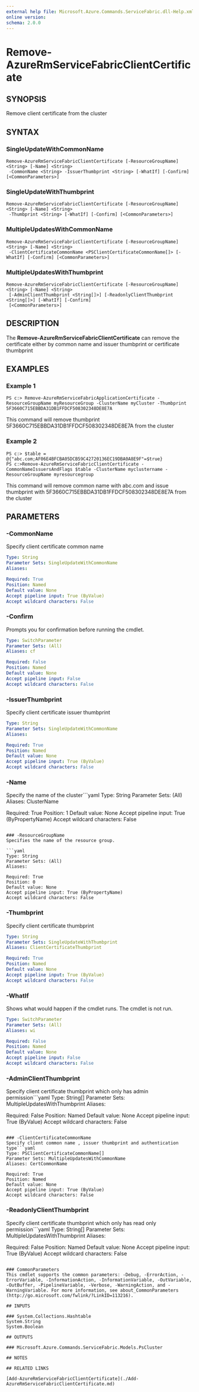```yaml
---
external help file: Microsoft.Azure.Commands.ServiceFabric.dll-Help.xml
online version: 
schema: 2.0.0
---
```


# Remove-AzureRmServiceFabricClientCertificate

## SYNOPSIS
Remove client certificate from the cluster

## SYNTAX

### SingleUpdateWithCommonName
```
Remove-AzureRmServiceFabricClientCertificate [-ResourceGroupName] <String> [-Name] <String>
 -CommonName <String> -IssuerThumbprint <String> [-WhatIf] [-Confirm] [<CommonParameters>]
```

### SingleUpdateWithThumbprint
```
Remove-AzureRmServiceFabricClientCertificate [-ResourceGroupName] <String> [-Name] <String>
 -Thumbprint <String> [-WhatIf] [-Confirm] [<CommonParameters>]
```

### MultipleUpdatesWithCommonName
```
Remove-AzureRmServiceFabricClientCertificate [-ResourceGroupName] <String> [-Name] <String>
 -ClientCertificateCommonName <PSClientCertificateCommonName[]> [-WhatIf] [-Confirm] [<CommonParameters>]
```

### MultipleUpdatesWithThumbprint
```
Remove-AzureRmServiceFabricClientCertificate [-ResourceGroupName] <String> [-Name] <String>
 [-AdminClientThumbprint <String[]>] [-ReadonlyClientThumbprint <String[]>] [-WhatIf] [-Confirm]
 [<CommonParameters>]
```

## DESCRIPTION
The **Remove-AzureRmServiceFabricClientCertificate** can remove the certificate either by common name and issuer thumbprint or certificate thumbprint

## EXAMPLES

### Example 1
```
PS c:> Remove-AzureRmServiceFabricApplicationCertificate -ResourceGroupName myResourceGroup -ClusterName myCluster -Thumbprint 5F3660C715EBBDA31DB1FFDCF508302348DE8E7A
```

This command will remove thumbprint 5F3660C715EBBDA31DB1FFDCF508302348DE8E7A from the cluster

### Example 2
```
PS c:> $table = @{"abc.com;AF06E4BFCBA05DCB59C42720136EC19DBA0A8E9F"=$true}
PS c:>Remove-AzureRmServiceFabricClientCertificate -CommonNameIssuersAndFlags $table -ClusterName myclustername -ResourceGroupName myresourcegroup
```

This command will remove common name with abc.com and issue thumbprint with 5F3660C715EBBDA31DB1FFDCF508302348DE8E7A from the cluster

## PARAMETERS

### -CommonName
Specify client certificate common name

```yaml
Type: String
Parameter Sets: SingleUpdateWithCommonName
Aliases: 

Required: True
Position: Named
Default value: None
Accept pipeline input: True (ByValue)
Accept wildcard characters: False
```

### -Confirm
Prompts you for confirmation before running the cmdlet.

```yaml
Type: SwitchParameter
Parameter Sets: (All)
Aliases: cf

Required: False
Position: Named
Default value: None
Accept pipeline input: False
Accept wildcard characters: False
```

### -IssuerThumbprint
Specify client certificate issuer thumbprint

```yaml
Type: String
Parameter Sets: SingleUpdateWithCommonName
Aliases: 

Required: True
Position: Named
Default value: None
Accept pipeline input: True (ByValue)
Accept wildcard characters: False
```

### -Name
Specify the name of the cluster```yaml
Type: String
Parameter Sets: (All)
Aliases: ClusterName

Required: True
Position: 1
Default value: None
Accept pipeline input: True (ByPropertyName)
Accept wildcard characters: False
```

### -ResourceGroupName
Specifies the name of the resource group.

```yaml
Type: String
Parameter Sets: (All)
Aliases: 

Required: True
Position: 0
Default value: None
Accept pipeline input: True (ByPropertyName)
Accept wildcard characters: False
```

### -Thumbprint
Specify client certificate thumbprint

```yaml
Type: String
Parameter Sets: SingleUpdateWithThumbprint
Aliases: ClientCertificateThumbprint

Required: True
Position: Named
Default value: None
Accept pipeline input: True (ByValue)
Accept wildcard characters: False
```

### -WhatIf
Shows what would happen if the cmdlet runs. The cmdlet is not run.

```yaml
Type: SwitchParameter
Parameter Sets: (All)
Aliases: wi

Required: False
Position: Named
Default value: None
Accept pipeline input: False
Accept wildcard characters: False
```

### -AdminClientThumbprint
Specify client certificate thumbprint which only has admin permission```yaml
Type: String[]
Parameter Sets: MultipleUpdatesWithThumbprint
Aliases: 

Required: False
Position: Named
Default value: None
Accept pipeline input: True (ByValue)
Accept wildcard characters: False
```

### -ClientCertificateCommonName
Specify client common name , issuer thumbprint and authentication type```yaml
Type: PSClientCertificateCommonName[]
Parameter Sets: MultipleUpdatesWithCommonName
Aliases: CertCommonName

Required: True
Position: Named
Default value: None
Accept pipeline input: True (ByValue)
Accept wildcard characters: False
```

### -ReadonlyClientThumbprint
Specify client certificate thumbprint which only has read only permission```yaml
Type: String[]
Parameter Sets: MultipleUpdatesWithThumbprint
Aliases: 

Required: False
Position: Named
Default value: None
Accept pipeline input: True (ByValue)
Accept wildcard characters: False
```

### CommonParameters
This cmdlet supports the common parameters: -Debug, -ErrorAction, -ErrorVariable, -InformationAction, -InformationVariable, -OutVariable, -OutBuffer, -PipelineVariable, -Verbose, -WarningAction, and -WarningVariable. For more information, see about_CommonParameters (http://go.microsoft.com/fwlink/?LinkID=113216).

## INPUTS

### System.Collections.Hashtable
System.String
System.Boolean

## OUTPUTS

### Microsoft.Azure.Commands.ServiceFabric.Models.PsCluster

## NOTES

## RELATED LINKS

[Add-AzureRmServiceFabricClientCertificate](./Add-AzureRmServiceFabricClientCertificate.md)
